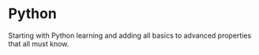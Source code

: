 # Python
Starting with Python learning and adding all basics to advanced properties that all must know.
